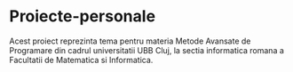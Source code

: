# Proiecte-personale
Acest proiect reprezinta tema pentru materia Metode Avansate de Programare din cadrul universitatii UBB Cluj, la sectia informatica romana a Facultatii de Matematica si Informatica.
